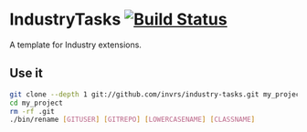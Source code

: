 # IndustryTasks [![Build Status](https://travis-ci.org/invrs/industry-tasks.svg?branch=master)](https://travis-ci.org/invrs/industry-tasks)

A template for Industry extensions.

## Use it

```bash
git clone --depth 1 git://github.com/invrs/industry-tasks.git my_project
cd my_project
rm -rf .git
./bin/rename [GITUSER] [GITREPO] [LOWERCASENAME] [CLASSNAME]
```
